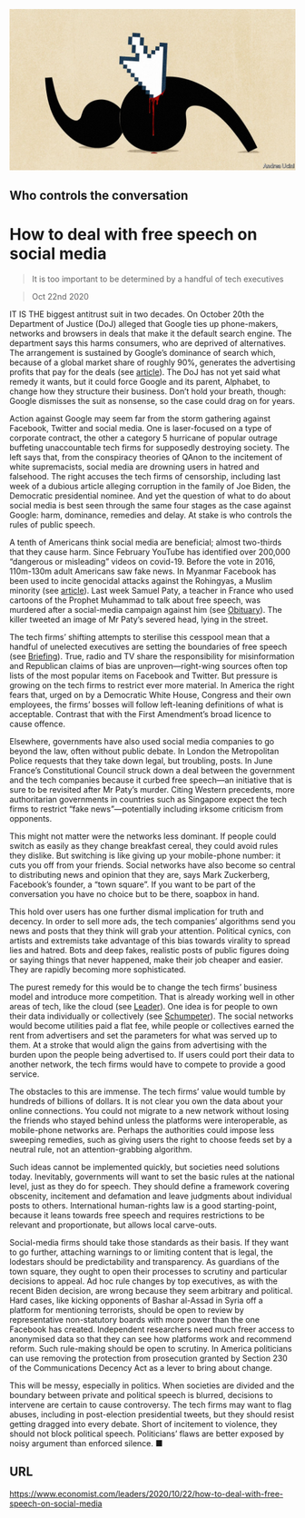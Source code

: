 ![](./images/20201024_LDD001_0.jpg)

## Who controls the conversation

# How to deal with free speech on social media

> It is too important to be determined by a handful of tech executives

> Oct 22nd 2020

IT IS THE biggest antitrust suit in two decades. On October 20th the Department of Justice (DoJ) alleged that Google ties up phone-makers, networks and browsers in deals that make it the default search engine. The department says this harms consumers, who are deprived of alternatives. The arrangement is sustained by Google’s dominance of search which, because of a global market share of roughly 90%, generates the advertising profits that pay for the deals (see [article](https://www.economist.com//business/2020/10/21/american-trustbusters-take-on-google)). The DoJ has not yet said what remedy it wants, but it could force Google and its parent, Alphabet, to change how they structure their business. Don’t hold your breath, though: Google dismisses the suit as nonsense, so the case could drag on for years.

Action against Google may seem far from the storm gathering against Facebook, Twitter and social media. One is laser-focused on a type of corporate contract, the other a category 5 hurricane of popular outrage buffeting unaccountable tech firms for supposedly destroying society. The left says that, from the conspiracy theories of QAnon to the incitement of white supremacists, social media are drowning users in hatred and falsehood. The right accuses the tech firms of censorship, including last week of a dubious article alleging corruption in the family of Joe Biden, the Democratic presidential nominee. And yet the question of what to do about social media is best seen through the same four stages as the case against Google: harm, dominance, remedies and delay. At stake is who controls the rules of public speech.

A tenth of Americans think social media are beneficial; almost two-thirds that they cause harm. Since February YouTube has identified over 200,000 “dangerous or misleading” videos on covid-19. Before the vote in 2016, 110m-130m adult Americans saw fake news. In Myanmar Facebook has been used to incite genocidal attacks against the Rohingyas, a Muslim minority (see [article](https://www.economist.com//asia/2020/10/22/in-myanmar-facebook-struggles-with-a-deluge-of-disinformation)). Last week Samuel Paty, a teacher in France who used cartoons of the Prophet Muhammad to talk about free speech, was murdered after a social-media campaign against him (see [Obituary](https://www.economist.com//obituary/2020/10/22/samuel-paty-was-killed-on-october-16th)). The killer tweeted an image of Mr Paty’s severed head, lying in the street.

The tech firms’ shifting attempts to sterilise this cesspool mean that a handful of unelected executives are setting the boundaries of free speech (see [Briefing](https://www.economist.com//briefing/2020/10/22/social-medias-struggle-with-self-censorship)). True, radio and TV share the responsibility for misinformation and Republican claims of bias are unproven—right-wing sources often top lists of the most popular items on Facebook and Twitter. But pressure is growing on the tech firms to restrict ever more material. In America the right fears that, urged on by a Democratic White House, Congress and their own employees, the firms’ bosses will follow left-leaning definitions of what is acceptable. Contrast that with the First Amendment’s broad licence to cause offence.

Elsewhere, governments have also used social media companies to go beyond the law, often without public debate. In London the Metropolitan Police requests that they take down legal, but troubling, posts. In June France’s Constitutional Council struck down a deal between the government and the tech companies because it curbed free speech—an initiative that is sure to be revisited after Mr Paty’s murder. Citing Western precedents, more authoritarian governments in countries such as Singapore expect the tech firms to restrict “fake news”—potentially including irksome criticism from opponents.

This might not matter were the networks less dominant. If people could switch as easily as they change breakfast cereal, they could avoid rules they dislike. But switching is like giving up your mobile-phone number: it cuts you off from your friends. Social networks have also become so central to distributing news and opinion that they are, says Mark Zuckerberg, Facebook’s founder, a “town square”. If you want to be part of the conversation you have no choice but to be there, soapbox in hand.

This hold over users has one further dismal implication for truth and decency. In order to sell more ads, the tech companies’ algorithms send you news and posts that they think will grab your attention. Political cynics, con artists and extremists take advantage of this bias towards virality to spread lies and hatred. Bots and deep fakes, realistic posts of public figures doing or saying things that never happened, make their job cheaper and easier. They are rapidly becoming more sophisticated.

The purest remedy for this would be to change the tech firms’ business model and introduce more competition. That is already working well in other areas of tech, like the cloud (see [Leader](https://www.economist.com//leaders/2020/10/22/is-tech-getting-more-competitive)). One idea is for people to own their data individually or collectively (see [Schumpeter](https://www.economist.com//business/2020/10/22/who-owns-the-webs-data)). The social networks would become utilities paid a flat fee, while people or collectives earned the rent from advertisers and set the parameters for what was served up to them. At a stroke that would align the gains from advertising with the burden upon the people being advertised to. If users could port their data to another network, the tech firms would have to compete to provide a good service.

The obstacles to this are immense. The tech firms’ value would tumble by hundreds of billions of dollars. It is not clear you own the data about your online connections. You could not migrate to a new network without losing the friends who stayed behind unless the platforms were interoperable, as mobile-phone networks are. Perhaps the authorities could impose less sweeping remedies, such as giving users the right to choose feeds set by a neutral rule, not an attention-grabbing algorithm.

Such ideas cannot be implemented quickly, but societies need solutions today. Inevitably, governments will want to set the basic rules at the national level, just as they do for speech. They should define a framework covering obscenity, incitement and defamation and leave judgments about individual posts to others. International human-rights law is a good starting-point, because it leans towards free speech and requires restrictions to be relevant and proportionate, but allows local carve-outs.

Social-media firms should take those standards as their basis. If they want to go further, attaching warnings to or limiting content that is legal, the lodestars should be predictability and transparency. As guardians of the town square, they ought to open their processes to scrutiny and particular decisions to appeal. Ad hoc rule changes by top executives, as with the recent Biden decision, are wrong because they seem arbitrary and political. Hard cases, like kicking opponents of Bashar al-Assad in Syria off a platform for mentioning terrorists, should be open to review by representative non-statutory boards with more power than the one Facebook has created. Independent researchers need much freer access to anonymised data so that they can see how platforms work and recommend reform. Such rule-making should be open to scrutiny. In America politicians can use removing the protection from prosecution granted by Section 230 of the Communications Decency Act as a lever to bring about change.

This will be messy, especially in politics. When societies are divided and the boundary between private and political speech is blurred, decisions to intervene are certain to cause controversy. The tech firms may want to flag abuses, including in post-election presidential tweets, but they should resist getting dragged into every debate. Short of incitement to violence, they should not block political speech. Politicians’ flaws are better exposed by noisy argument than enforced silence. ■

## URL

https://www.economist.com/leaders/2020/10/22/how-to-deal-with-free-speech-on-social-media
